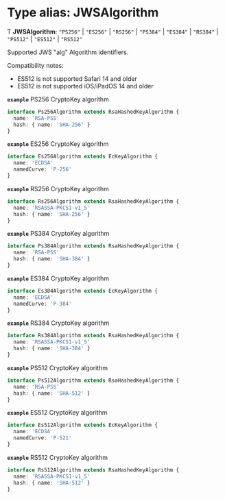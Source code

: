 # Type alias: JWSAlgorithm

Ƭ **JWSAlgorithm**: ``"PS256"`` \| ``"ES256"`` \| ``"RS256"`` \| ``"PS384"`` \| ``"ES384"`` \| ``"RS384"`` \| ``"PS512"`` \| ``"ES512"`` \| ``"RS512"``

Supported JWS "alg" Algorithm identifiers.

Compatibility notes:
- ES512 is not supported Safari 14 and older
- ES512 is not supported iOS/iPadOS 14 and older

**`example`** PS256 CryptoKey algorithm
```ts
interface Ps256Algorithm extends RsaHashedKeyAlgorithm {
  name: 'RSA-PSS'
  hash: { name: 'SHA-256' }
}
```

**`example`** ES256 CryptoKey algorithm
```ts
interface Es256Algorithm extends EcKeyAlgorithm {
  name: 'ECDSA'
  namedCurve: 'P-256'
}
```

**`example`** RS256 CryptoKey algorithm
```ts
interface Rs256Algorithm extends RsaHashedKeyAlgorithm {
  name: 'RSASSA-PKCS1-v1_5'
  hash: { name: 'SHA-256' }
}
```

**`example`** PS384 CryptoKey algorithm
```ts
interface Ps384Algorithm extends RsaHashedKeyAlgorithm {
  name: 'RSA-PSS'
  hash: { name: 'SHA-384' }
}
```

**`example`** ES384 CryptoKey algorithm
```ts
interface Es384Algorithm extends EcKeyAlgorithm {
  name: 'ECDSA'
  namedCurve: 'P-384'
}
```

**`example`** RS384 CryptoKey algorithm
```ts
interface Rs384Algorithm extends RsaHashedKeyAlgorithm {
  name: 'RSASSA-PKCS1-v1_5'
  hash: { name: 'SHA-384' }
}
```

**`example`** PS512 CryptoKey algorithm
```ts
interface Ps512Algorithm extends RsaHashedKeyAlgorithm {
  name: 'RSA-PSS'
  hash: { name: 'SHA-512' }
}
```

**`example`** ES512 CryptoKey algorithm
```ts
interface Es512Algorithm extends EcKeyAlgorithm {
  name: 'ECDSA'
  namedCurve: 'P-521'
}
```

**`example`** RS512 CryptoKey algorithm
```ts
interface Rs512Algorithm extends RsaHashedKeyAlgorithm {
  name: 'RSASSA-PKCS1-v1_5'
  hash: { name: 'SHA-512' }
}
```
